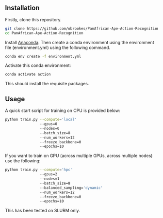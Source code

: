 ## Installation

Firstly, clone this repository.

```bash
git clone https://github.com/obrookes/PanAfrican-Ape-Action-Recognition.git
cd PanAfrican-Ape-Action-Recognition
```

Install [Anaconda](https://docs.conda.io/en/latest/miniconda.html). Then create a conda environment using the environment file (environment.yml) using the following command.

```bash
conda env create -f environment.yml
```

Activate this conda environment:

```bash
conda activate action
```

This should install the requisite packages.


## Usage

A quick start script for training on CPU is provided below:

```bash
python train.py --compute='local'
                --gpus=0
                --nodes=0
                --batch_size=8
                --num_workers=12
                --freeze_backbone=0
                --epochs=10
```

If you want to train on GPU (across multiple GPUs, across multiple nodes) use the following:

```bash
python train.py --compute='hpc'
                --gpus=2 
                --nodes=1 
                --batch_size=8 
                --balanced_sampling='dynamic'
                --num_workers=12
                --freeze_backbone=0
                --epochs=10
```

This has been tested on SLURM only.


